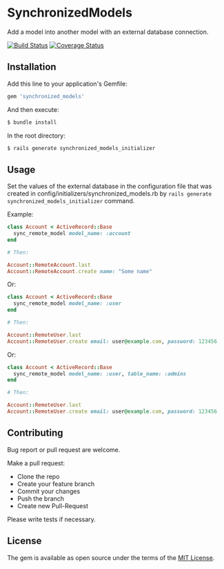 # SynchronizedModels

Add a model into another model with an external database connection.

[![Build Status](https://travis-ci.org/armando1339/synchronized_models.svg?branch=master)](https://travis-ci.org/armando1339/synchronized_models) [![Coverage Status](https://coveralls.io/repos/github/armando1339/synchronized_models/badge.svg?branch=master)](https://coveralls.io/github/armando1339/synchronized_models?branch=master)

## Installation

Add this line to your application's Gemfile:

```ruby
gem 'synchronized_models'
```

And then execute:

```bash
$ bundle install
```

In the root directory:

```bash
$ rails generate synchronized_models_initializer
```

## Usage

Set the values of the external database in the configuration file that was created in config/initializers/synchronized_models.rb by `rails generate synchronized_models_initializer` command.

Example:

```ruby
class Account < ActiveRecord::Base
  sync_remote_model model_name: :account
end

# Then:

Account::RemoteAccount.last
Account::RemoteAccount.create name: "Some name"
```

Or:

```ruby
class Account < ActiveRecord::Base
  sync_remote_model model_name: :user
end

# Then:

Account::RemoteUser.last
Account::RemoteUser.create email: user@example.com, password: 123456
```

Or:

```ruby
class Account < ActiveRecord::Base
  sync_remote_model model_name: :user, table_name: :admins
end

# Then:

Account::RemoteUser.last
Account::RemoteUser.create email: user@example.com, password: 123456
```

## Contributing

Bug report or pull request are welcome.

Make a pull request:

- Clone the repo
- Create your feature branch
- Commit your changes
- Push the branch
- Create new Pull-Request

Please write tests if necessary.

## License

The gem is available as open source under the terms of the [MIT License](https://opensource.org/licenses/MIT).
